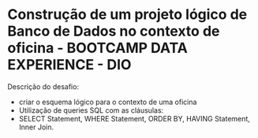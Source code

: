 # Construção de um projeto lógico de Banco de Dados no contexto de oficina - BOOTCAMP DATA EXPERIENCE - DIO
Descrição do desafio: 
- criar o esquema lógico para o contexto de uma oficina
- Utilização de queries SQL com as cláusulas:
- SELECT Statement, WHERE Statement, ORDER BY, HAVING Statement, Inner Join.
